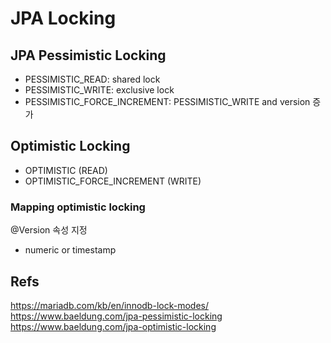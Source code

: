 JPA Locking
==================


## JPA Pessimistic Locking
- PESSIMISTIC_READ: shared lock
- PESSIMISTIC_WRITE: exclusive lock
- PESSIMISTIC_FORCE_INCREMENT: PESSIMISTIC_WRITE and version 증가
    
## Optimistic Locking
- OPTIMISTIC (READ)
- OPTIMISTIC_FORCE_INCREMENT (WRITE)

### Mapping optimistic locking
@Version 속성 지정
- numeric or timestamp



## Refs
https://mariadb.com/kb/en/innodb-lock-modes/
https://www.baeldung.com/jpa-pessimistic-locking
https://www.baeldung.com/jpa-optimistic-locking